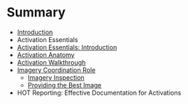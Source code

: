 # Summary

* [Introduction](README.md)
* Activation Essentials
* [Activation Essentials: Introduction](activation_essentials.md)
* [Activation Anatomy](activation_anatomy.md)
* [Activation Walkthrough](activation_walkthrough.md)
* [Imagery Coordination Role](imagery_coordination_role.md)
   * [Imagery Inspection](article.md)
   * [Providing the Best Image](providing_the_best_image.md)
* HOT Reporting: Effective Documentation for Activations

